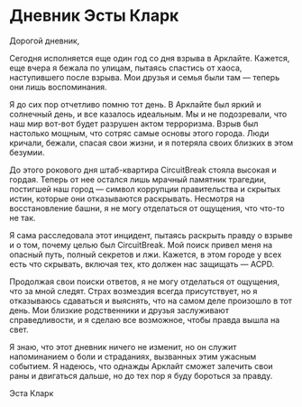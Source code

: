 # Дневник Эсты Кларк

Дорогой дневник,

Сегодня исполняется еще один год со дня взрыва в Арклайте. Кажется, еще вчера я бежала по улицам, пытаясь спастись от хаоса, наступившего после взрыва. Мои друзья и семья были там — теперь они лишь воспоминания.

Я до сих пор отчетливо помню тот день. В Арклайте был яркий и солнечный день, и все казалось идеальным. Мы и не подозревали, что наш мир вот-вот будет разрушен актом терроризма. Взрыв был настолько мощным, что сотряс самые основы этого города. Люди кричали, бежали, спасая свои жизни, и я потеряла своих близких в этом безумии.

До этого рокового дня штаб-квартира CircuitBreak стояла высокая и гордая. Теперь от нее остался лишь мрачный памятник трагедии, постигшей наш город — символ коррупции правительства и скрытых истин, которые они отказываются раскрывать. Несмотря на восстановление башни, я не могу отделаться от ощущения, что что-то не так.

Я сама расследовала этот инцидент, пытаясь раскрыть правду о взрыве и о том, почему целью был CircuitBreak. Мой поиск привел меня на опасный путь, полный секретов и лжи. Кажется, в этом городе у всех есть что скрывать, включая тех, кто должен нас защищать — ACPD.

Продолжая свои поиски ответов, я не могу отделаться от ощущения, что за мной следят. Страх возмездия всегда присутствует, но я отказываюсь сдаваться и выяснять, что на самом деле произошло в тот день. Мои близкие родственники и друзья заслуживают справедливости, и я сделаю все возможное, чтобы правда вышла на свет.

Я знаю, что этот дневник ничего не изменит, но он служит напоминанием о боли и страданиях, вызванных этим ужасным событием. Я надеюсь, что однажды Арклайт сможет залечить свои раны и двигаться дальше, но до тех пор я буду бороться за правду.

Эста Кларк
